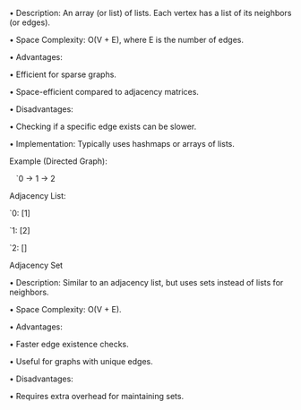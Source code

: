 • Description: An array (or list) of lists. Each vertex has a list of its neighbors (or edges).

• Space Complexity: O(V + E), where E is the number of edges.

• Advantages:

• Efficient for sparse graphs.

• Space-efficient compared to adjacency matrices.

• Disadvantages:

• Checking if a specific edge exists can be slower.

• Implementation: Typically uses hashmaps or arrays of lists.

  

Example (Directed Graph):

  

   `0 -> 1 -> 2

  

Adjacency List:

`0: [1]

`1: [2]

`2: []


Adjacency Set

• Description: Similar to an adjacency list, but uses sets instead of lists for neighbors.

• Space Complexity: O(V + E).

• Advantages:

• Faster edge existence checks.

• Useful for graphs with unique edges.

• Disadvantages:

• Requires extra overhead for maintaining sets.